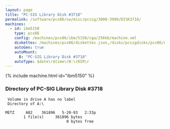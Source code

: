 ```yaml
---
layout: page
title: "PC-SIG Library Disk #3718"
permalink: /software/pcx86/sw/misc/pcsig/3000-3999/DISK3718/
machines:
  - id: ibm5150
    type: pcx86
    config: /machines/pcx86/ibm/5150/cga/256kb/machine.xml
    diskettes: /machines/pcx86/diskettes.json,/disks/pcsigdisks/pcx86/diskettes.json
    autoGen: true
    autoMount:
      B: "PC-SIG Library Disk #3718"
    autoType: $date\r$time\rB:\rDIR\r
---
```


{% include machine.html id="ibm5150" %}

### Directory of PC-SIG Library Disk #3718

     Volume in drive A has no label
     Directory of A:\

    METZ     A02    361896   5-20-93   2:33p
            1 file(s)     361896 bytes
                               0 bytes free
